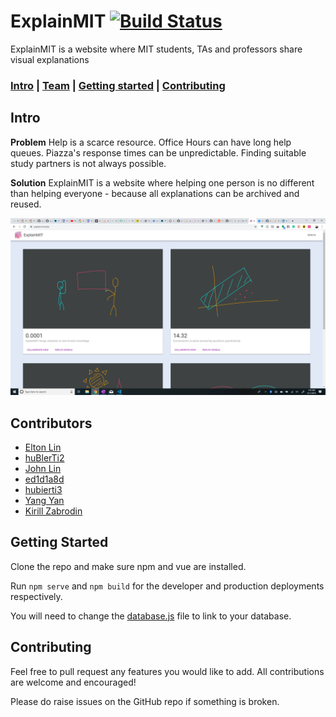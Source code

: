 # ExplainMIT   [![Build Status](https://travis-ci.com/LingDingDong/feynman-mvp.svg?branch=master)](https://travis-ci.com/LingDingDong/feynman-mvp)

ExplainMIT is a website where MIT students, TAs and professors share visual explanations

### [Intro](https://github.com/LingDingDong/feynman-mvp#intro) | [Team](https://github.com/LingDingDong/feynman-mvp#team) | [Getting started](https://github.com/LingDingDong/feynman-mvp#getting-started) | [Contributing](https://github.com/LingDingDong/feynman-mvp#contributing)

## Intro

**Problem**
Help is a scarce resource. Office Hours can have long help queues. Piazza's response times can be unpredictable. Finding suitable study partners is not always possible. 

**Solution**
ExplainMIT is a website where helping one person is no different than helping everyone - because all explanations can be archived and reused. 

![Login Page](docs/home-screen.PNG)

## Contributors
* [Elton Lin](https://github.com/LingDingDong)
* [huBlerTi2](https://github.com/huBIerTi2)
* [John Lin](https://github.com/linjohnjohn)
* [ed1d1a8d](https://github.com/ed1d1a8d)
* [hubierti3](https://github.com/hubierti3)
* [Yang Yan](https://github.com/GilgameshxZero)
* [Kirill Zabrodin](https://github.com/kirillzabrodin)

## Getting Started

Clone the repo and make sure npm and vue are installed.

Run `npm serve` and `npm build` for the developer and production deployments respectively.

You will need to change the [database.js](src\database.js) file to link to your database.

## Contributing

Feel free to pull request any features you would like to add. All contributions are welcome and encouraged! 

Please do raise issues on the GitHub repo if something is broken.
